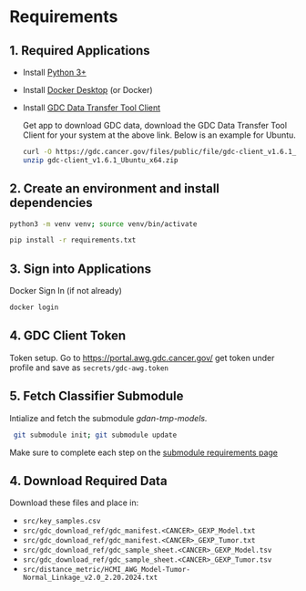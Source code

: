 # Requirements

## 1. Required Applications

+ Install [Python 3+](https://www.python.org/downloads/)
+ Install [Docker Desktop](https://docs.docker.com/get-started/get-docker/) (or Docker)
+ Install [GDC Data Transfer Tool Client](https://gdc.cancer.gov/access-data/gdc-data-transfer-tool)

    Get app to download GDC data, download the GDC Data Transfer Tool Client for your system at the above link. Below is an example for Ubuntu.
    ```bash
    curl -O https://gdc.cancer.gov/files/public/file/gdc-client_v1.6.1_Ubuntu_x64.zip
    unzip gdc-client_v1.6.1_Ubuntu_x64.zip
    ```

## 2. Create an environment and install dependencies
```bash
python3 -m venv venv; source venv/bin/activate
```

```bash
pip install -r requirements.txt 
```

## 3. Sign into Applications
Docker Sign In (if not already)

```bash
docker login
```

## 4. GDC Client Token
Token setup. Go to https://portal.awg.gdc.cancer.gov/ get token under profile and save as `secrets/gdc-awg.token`

## 5. Fetch Classifier Submodule
Intialize and fetch the submodule *gdan-tmp-models.*

```bash
 git submodule init; git submodule update
```

Make sure to complete each step on the [submodule requirements page](https://github.com/NCICCGPO/gdan-tmp-models/blob/main/doc/requirements.md)

## 4. Download Required Data

Download these files and place in:

+ `src/key_samples.csv`
+ `src/gdc_download_ref/gdc_manifest.<CANCER>_GEXP_Model.txt`
+ `src/gdc_download_ref/gdc_manifest.<CANCER>_GEXP_Tumor.txt`
+ `src/gdc_download_ref/gdc_sample_sheet.<CANCER>_GEXP_Model.tsv`
+ `src/gdc_download_ref/gdc_sample_sheet.<CANCER>_GEXP_Tumor.tsv`
+ `src/distance_metric/HCMI_AWG_Model-Tumor-Normal_Linkage_v2.0_2.20.2024.txt`
